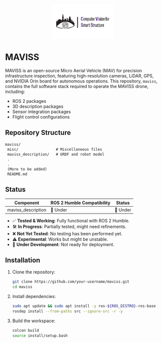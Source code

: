 <p align="center">
  <img src="misc/cviss_logo.png" alt="Lab Logo" width="200"/>
</p>

# MAVISS
MAVISS is an open-source Micro Aerial Vehicle (MAV) for precision infrastructure inspection, featuring high-resolution cameras, LiDAR, GPS, and NVIDIA Orin board for autonomous operations. This repository, `maviss`, contains the full software stack required to operate the MAVISS drone, including:

- ROS 2 packages
- 3D description packages
- Sensor integration packages
- Flight control configurations

## Repository Structure

```
maviss/
 misc/                 # Miscellaneous files
 maviss_description/   # URDF and robot model
 .
 .
 (More to be added)
 README.md
```

## Status

| Component               | ROS 2 Humble Compatibility | Status  |
|-------------------------|--------------------------|---------|
| maviss_description      | 🚧 Under      | 🚧 Under  |

- ✅ **Tested & Working**: Fully functional with ROS 2 Humble.
- 🛠️ **In Progress**: Partially tested, might need refinements.
- ❌ **Not Yet Tested**: No testing has been performed yet.
- ⚠️ **Experimental**: Works but might be unstable.
- 🚧 **Under Development**: Not ready for deployment.



## Installation
1. Clone the repository:
    ```bash
    git clone https://github.com/your-username/maviss.git
    cd maviss
    ```

2. Install dependencies:
    ```bash
    sudo apt update && sudo apt install -y ros-${ROS_DISTRO}-ros-base
    rosdep install --from-paths src --ignore-src -r -y
    ```
3. Build the workspace:
    ```bash
    colcon build
    source install/setup.bash
    ```